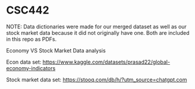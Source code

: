 # CSC442

NOTE: Data dictionaries were made for our merged dataset as well as our stock market data because it did not originally have one. Both are included in this repo as PDFs.

Economy VS Stock Market Data analysis

Econ data set: https://www.kaggle.com/datasets/prasad22/global-economy-indicators

Stock market data set: https://stooq.com/db/h/?utm_source=chatgpt.com

